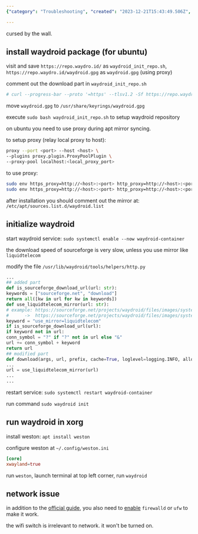 ```yaml
---
{"category": "Troubleshooting", "created": "2023-12-21T15:43:49.506Z", "date": "2023-12-21 15:43:49", "description": "This article provides step-by-step instructions for installing Waydroid on Ubuntu and offers troubleshooting tips for network issues. It explains how to enable firewalld or ufw to resolve connectivity problems, while also clarifying the difference between the wifi switch and its effect on connectivity.", "modified": "2023-12-21T17:18:17.301Z", "tags": ["Waydroid", "Ubuntu", "Installation", "Network issues", "Firewalld", "Ufw", "Wifi switch"], "title": "Waydroid Installation Steps"}

---
```


cursed by the wall.

## install waydroid package (for ubuntu)

visit and save `https://repo.waydro.id/` as `waydroid_init_repo.sh`, `https://repo.waydro.id/waydroid.gpg` as `waydroid.gpg` (using proxy)

comment out the download part in `waydroid_init_repo.sh`

```bash
# curl --progress-bar --proto '=https' --tlsv1.2 -Sf https://repo.waydro.id/waydroid.gpg --output /usr/share/keyrings/waydroid.gpg

```

move `waydroid.gpg` to `/usr/share/keyrings/waydroid.gpg`

execute `sudo bash waydroid_init_repo.sh` to setup waydroid repository

on ubuntu you need to use proxy during apt mirror syncing.

to setup proxy (relay local proxy to host):

```bash
proxy --port <port> --host <host> \
--plugins proxy.plugin.ProxyPoolPlugin \
--proxy-pool localhost:<local_proxy_port>

```

to use proxy:

```bash
sudo env https_proxy=http://<host>:<port> http_proxy=http://<host>:<port> all_proxy=http://<host>:<port> apt update
sudo env https_proxy=http://<host>:<port> http_proxy=http://<host>:<port> all_proxy=http://<host>:<port> apt install waydroid -y

```

after installation you should comment out the mirror at: `/etc/apt/sources.list.d/waydroid.list`

## initialize waydroid

start waydroid service: `sudo systemctl enable --now waydroid-container`

the download speed of sourceforge is very slow, unless you use mirror like `liquidtelecom`

modify the file `/usr/lib/waydroid/tools/helpers/http.py`

```python
...
## added part
def is_sourceforge_download_url(url: str):
keywords = ["sourceforge.net", "download"]
return all([kw in url for kw in keywords])
def use_liquidtelecom_mirror(url: str):
# example: https://sourceforge.net/projects/waydroid/files/images/system/lineage/waydroid_x86_64/lineage-18.1-20231216-VANILLA-waydroid_x86_64-system.zip/download
#      ->  https://sourceforge.net/projects/waydroid/files/images/system/lineage/waydroid_x86_64/lineage-18.1-20231216-VANILLA-waydroid_x86_64-system.zip/download?use_mirror=liquidtelecom
keyword = "use_mirror=liquidtelecom"
if is_sourceforge_download_url(url):
if keyword not in url:
conn_symbol = "?" if "?" not in url else "&"
url += conn_symbol + keyword
return url
## modified part
def download(args, url, prefix, cache=True, loglevel=logging.INFO, allow_404=False):
...
url = use_liquidtelecom_mirror(url)
...
...

```

restart service: `sudo systemctl restart waydroid-container`

run command `sudo waydroid init`

## run waydroid in xorg

install weston: `apt install weston`

configure weston at `~/.config/weston.ini`

```toml
[core]
xwayland=true

```

run `weston`, launch terminal at top left corner, run `waydroid`

## network issue

in addition to the [official guide](https://docs.waydro.id/debugging/networking-issues), you also need to [enable](https://github.com/waydroid/waydroid/issues/656#issuecomment-1422650240) `firewalld` or `ufw` to make it work.

the wifi switch is irrelevant to network. it won't be turned on.

